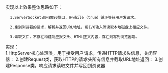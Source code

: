 实现以上效果整体思路如下：

      1.ServerSocket占用8080端口，用while（true）循环等待用户发请求。

      2.拿到浏览器的请求，解析并返回URL地址，用I/O输入流读取本地磁盘上相应文件。

      3.读取文件，不存在构建响应报文头、HTML正文内容，存在则写到浏览器端。
实现：    
      1.HttpServer核心处理类，用于接受用户请求，传递HTTP请求头信息，关闭容器：
      2.创建Request类，获取HTTP的请求头所有信息并截取URL地址返回：
      3.创建Response类，响应请求读取文件并写回到浏览器